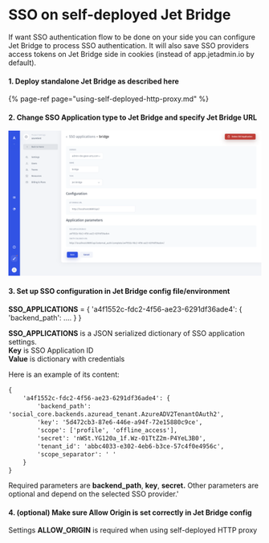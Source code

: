 # SSO on self-deployed Jet Bridge

If want SSO authentication flow to be done on your side you can configure Jet Bridge to process SSO authentication. It will also save SSO providers access tokens on Jet Bridge side in cookies \(instead of app.jetadmin.io by default\).

#### 1. Deploy standalone Jet Bridge as described here

{% page-ref page="using-self-deployed-http-proxy.md" %}

#### 2. Change SSO Application type to Jet Bridge and specify Jet Bridge URL

![](../.gitbook/assets/image%20%28342%29.png)



#### 3. Set up SSO configuration in Jet Bridge config file/environment

**SSO\_APPLICATIONS** = { 'a4f1552c-fdc2-4f56-ae23-6291df36ade4': { 'backend\_path': .... } }

**SSO\_APPLICATIONS** is a JSON serialized dictionary of SSO application settings.   
**Key** is SSO Application ID  
**Value** is dictionary with credentials

  
Here is an example of its content:

```text
{
    'a4f1552c-fdc2-4f56-ae23-6291df36ade4': {
        'backend_path': 'social_core.backends.azuread_tenant.AzureADV2TenantOAuth2',
        'key': '5d472cb3-87e6-446e-a94f-72e15880c9ce',
        'scope': ['profile', 'offline_access'],
        'secret': 'nWSt.YG120a_1f.Wz-01TtZ2m-P4YeL3B0',
        'tenant_id': 'abbc4033-e302-4eb6-b3ce-57c4f0e4956c',
        'scope_separator': ' '
    }
}
```

Required parameters are **backend\_path**, **key**, **secret.** Other parameters are optional and depend on the selected SSO provider.'

#### 4. \(optional\) Make sure Allow Origin is set correctly in Jet Bridge config

Settings **ALLOW\_ORIGIN** is required when using self-deployed HTTP proxy

